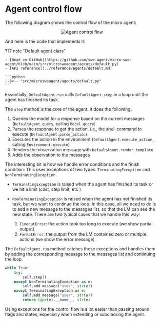 # Agent control flow

The following diagram shows the control flow of the micro agent:

<div align="center">
    <img src="/assets/micro_control_flow.svg" alt="Agent control flow" style="max-width: 600px;" />
</div>

And here is the code that implements it:

??? note "Default agent class"

    - [Read on GitHub](https://github.com/swe-agent/micro-swe-agent/blob/main/src/microsweagent/agents/default.py)
    - [API reference](../reference/agents/default.md)

    ```python
    --8<-- "src/microsweagent/agents/default.py"
    ```

Essentially, `DefaultAgent.run` calls `DefaultAgent.step` in a loop until the agent has finished its task.

The `step` method is the core of the agent. It does the following:

1. Queries the model for a response based on the current messages (`DefaultAgent.query`, calling `Model.query`)
2. Parses the response to get the action, i.e., the shell command to execute (`DefaultAgent.parse_action`)
3. Executes the action in the environment (`DefaultAgent.execute_action`, calling `Environment.execute`)
4. Renders the observation message with `DefaultAgent.render_template`
5. Adds the observation to the messages

The interesting bit is how we handle error conditions and the finish condition:
This uses exceptions of two types: `TerminatingException` and `NonTerminatingException`.

- `TerminatingException` is raised when the agent has finished its task or we hit a limit (cost, step limit, etc.)
- `NonTerminatingException` is raised when the agent has not finished its task, but we want to continue the loop.
   In this case, all we need to do is to add a new message to the messages list, so that the LM can see the new state.
   There are two typical cases that we handle this way:

    1. `TimeoutError`: the action took too long to execute (we show partial output)
    2. `FormatError`: the output from the LM contained zero or multiple actions (we show the error message)

The `DefaultAgent.run` method catches these exceptions and handles them by adding the corresponding message to the messages list and continuing the loop.

```python
while True:
    try:
        self.step()
    except NonTerminatingException as e:
        self.add_message("user", str(e))
    except TerminatingException as e:
        self.add_message("user", str(e))
        return type(e).__name__, str(e)
```

Using exceptions for the control flow is a lot easier than passing around flags and states, especially when extending or subclassing the agent.